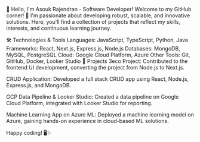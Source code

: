 👋 Hello, I'm Asouk Rajendran - Software Developer!
Welcome to my GitHub corner! 🚀 I'm passionate about developing robust, scalable, and innovative solutions. Here, you'll find a collection of projects that reflect my skills, interests, and continuous learning journey.

🛠️ Technologies & Tools
Languages: JavaScript, TypeScript, Python, Java
Frameworks: React, Next.js, Express.js, Node.js
Databases: MongoDB, MySQL, PostgreSQL
Cloud: Google Cloud Platform, Azure
Other Tools: Git, GitHub, Docker, Looker Studio
🚀 Projects
3eco Project: Contributed to the frontend UI development, converting the project from Node.js to Next.js.


CRUD Application: Developed a full stack CRUD app using React, Node.js, Express.js, and MongoDB.


GCP Data Pipeline & Looker Studio: Created a data pipeline on Google Cloud Platform, integrated with Looker Studio for reporting.


Machine Learning App on Azure ML: Deployed a machine learning model on Azure, gaining hands-on experience in cloud-based ML solutions.


Happy coding! 🖥️✨
